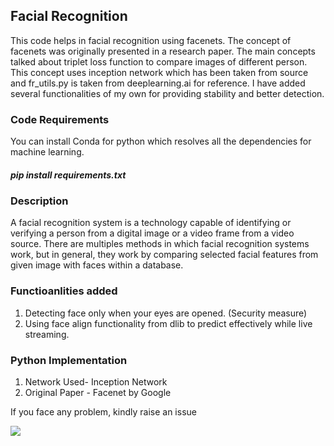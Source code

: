 ## Facial Recognition
This code helps in facial recognition using facenets. The concept of facenets was originally presented in a research paper.
The main concepts talked about triplet loss function to compare images of different person.
This concept uses inception network which has been taken from source and fr_utils.py is taken from deeplearning.ai for reference.
I have added several functionalities of my own for providing stability and better detection. 


### Code Requirements
You can install Conda for python which resolves all the dependencies for machine learning.

##### pip install requirements.txt

### Description
A facial recognition system is a technology capable of identifying or verifying a person from a digital image or a video frame from a video source. There are multiples methods in which facial recognition systems work, but in general, they work by comparing selected facial features from given image with faces within a database.

### Functioanlities added
1) Detecting face only when your eyes are opened. (Security measure)
2) Using face align functionality from dlib to predict effectively while live streaming.


### Python  Implementation

1) Network Used- Inception Network
2) Original Paper - Facenet by Google

If you face any problem, kindly raise an issue

<img src="https://github.com/akshaybahadur21/Devanagiri-Recognizer/blob/master/hindi.gif">





